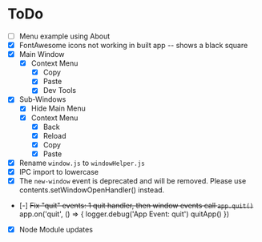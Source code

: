 # ToDo

* [ ] Menu example using About
* [x] FontAwesome icons not working in built app -- shows a black square
* [x] Main Window
    - [x] Context Menu
      - [x] Copy
      - [x] Paste
      - [x] Dev Tools
* [x] Sub-Windows
    - [x] Hide Main Menu
    - [x] Context Menu
      - [x] Back
      - [x] Reload
      - [x] Copy
      - [x] Paste
* [x] Rename `window.js` to `windowHelper.js`
* [x] IPC import to lowercase
* [x] The `new-window` event is deprecated and will be removed.
      Please use contents.setWindowOpenHandler() instead.
* [-] ~~Fix "quit" events: 1 quit handler, then window events call `app.quit()`~~
    app.on('quit', () => {
      logger.debug('App Event: quit')
      quitApp()
    })
* [x] Node Module updates
